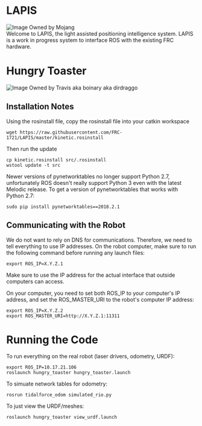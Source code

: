 # LAPIS
![Image Owned by Mojang](https://gamepedia.cursecdn.com/minecraft_gamepedia/archive/9/9f/20190403173427%21Lapis_Lazuli.png?version=333534eee995063b4191a3abe9f86113)  
Welcome to LAPIS, the light assisted positioning intelligence system.
LAPIS is a work in progress system to interface ROS with the existing FRC hardware.

# Hungry Toaster
![Image Owned by Travis aka boinary aka dirdraggo](https://cdn.discordapp.com/attachments/516760208366764038/647066532861575168/Hungry_Toaster.png)

## Installation Notes
Using the rosinstall file, copy the rosinstall file into your catkin workspace
```
wget https://raw.githubusercontent.com/FRC-1721/LAPIS/master/kinetic.rosinstall
```
Then run the update
```
cp kinetic.rosinstall src/.rosinstall
wstool update -t src
```

Newer versions of pynetworktables no longer support Python 2.7, unfortunately
ROS doesn't really support Python 3 even with the latest Melodic release. To
get a version of pynetworktables that works with Python 2.7:

    sudo pip install pynetworktables==2018.2.1

## Communicating with the Robot

We do not want to rely on DNS for communications. Therefore, we need to tell
everything to use IP addresses. On the robot computer, make sure to run the
following command before running any launch files:

    export ROS_IP=X.Y.Z.1

Make sure to use the IP address for the actual interface that outside computers
can access.

On your computer, you need to set both ROS_IP to your computer's IP address,
and set the ROS_MASTER_URI to the robot's computer IP address:

	export ROS_IP=X.Y.Z.2
	export ROS_MASTER_URI=http://X.Y.Z.1:11311

# Running the Code

To run everything on the real robot (laser drivers, odometry, URDF):

	export ROS_IP=10.17.21.106
	roslaunch hungry_toaster hungry_toaster.launch

To simuate network tables for odometry:

	rosrun tidalforce_odom simulated_rio.py

To just view the URDF/meshes:

	roslaunch hungry_toaster view_urdf.launch
